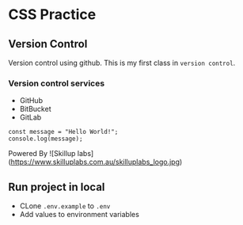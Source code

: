 # CSS Practice
## Version Control
Version control using github. This is my first class in `version control`.

### Version control services
* GitHub
* BitBucket
* GitLab

```
const message = "Hello World!";
console.log(message);
```

Powered By
![Skillup labs] (https://www.skilluplabs.com.au/skilluplabs_logo.jpg)

## Run project in local

* CLone `.env.example` to `.env`
* Add values to environment variables   
